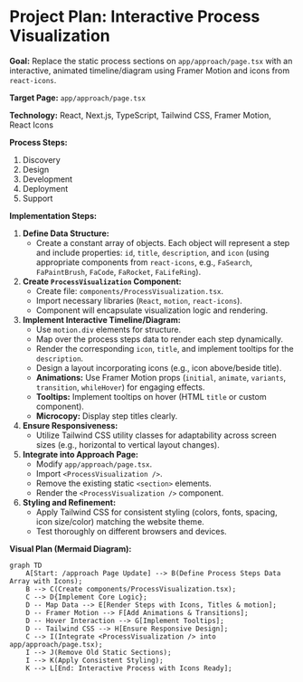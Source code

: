 # Project Plan: Interactive Process Visualization

**Goal:** Replace the static process sections on `app/approach/page.tsx` with an interactive, animated timeline/diagram using Framer Motion and icons from `react-icons`.

**Target Page:** `app/approach/page.tsx`

**Technology:** React, Next.js, TypeScript, Tailwind CSS, Framer Motion, React Icons

**Process Steps:**
1.  Discovery
2.  Design
3.  Development
4.  Deployment
5.  Support

**Implementation Steps:**

1.  **Define Data Structure:**
    *   Create a constant array of objects. Each object will represent a step and include properties: `id`, `title`, `description`, and `icon` (using appropriate components from `react-icons`, e.g., `FaSearch`, `FaPaintBrush`, `FaCode`, `FaRocket`, `FaLifeRing`).
2.  **Create `ProcessVisualization` Component:**
    *   Create file: `components/ProcessVisualization.tsx`.
    *   Import necessary libraries (`React`, `motion`, `react-icons`).
    *   Component will encapsulate visualization logic and rendering.
3.  **Implement Interactive Timeline/Diagram:**
    *   Use `motion.div` elements for structure.
    *   Map over the process steps data to render each step dynamically.
    *   Render the corresponding `icon`, `title`, and implement tooltips for the `description`.
    *   Design a layout incorporating icons (e.g., icon above/beside title).
    *   **Animations:** Use Framer Motion props (`initial`, `animate`, `variants`, `transition`, `whileHover`) for engaging effects.
    *   **Tooltips:** Implement tooltips on hover (HTML `title` or custom component).
    *   **Microcopy:** Display step titles clearly.
4.  **Ensure Responsiveness:**
    *   Utilize Tailwind CSS utility classes for adaptability across screen sizes (e.g., horizontal to vertical layout changes).
5.  **Integrate into Approach Page:**
    *   Modify `app/approach/page.tsx`.
    *   Import `<ProcessVisualization />`.
    *   Remove the existing static `<section>` elements.
    *   Render the `<ProcessVisualization />` component.
6.  **Styling and Refinement:**
    *   Apply Tailwind CSS for consistent styling (colors, fonts, spacing, icon size/color) matching the website theme.
    *   Test thoroughly on different browsers and devices.

**Visual Plan (Mermaid Diagram):**

```mermaid
graph TD
    A[Start: /approach Page Update] --> B(Define Process Steps Data Array with Icons);
    B --> C(Create components/ProcessVisualization.tsx);
    C --> D{Implement Core Logic};
    D -- Map Data --> E[Render Steps with Icons, Titles & motion];
    D -- Framer Motion --> F[Add Animations & Transitions];
    D -- Hover Interaction --> G[Implement Tooltips];
    D -- Tailwind CSS --> H[Ensure Responsive Design];
    C --> I(Integrate <ProcessVisualization /> into app/approach/page.tsx);
    I --> J(Remove Old Static Sections);
    I --> K(Apply Consistent Styling);
    K --> L[End: Interactive Process with Icons Ready];